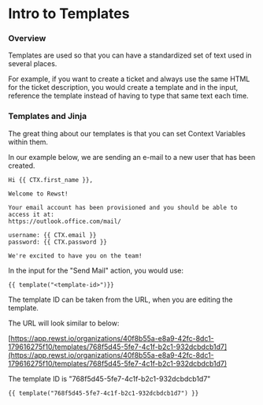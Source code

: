 # Intro to Templates

### Overview

Templates are used so that you can have a standardized set of text used in several places.

For example, if you want to create a ticket and always use the same HTML for the ticket description, you would create a template and in the input, reference the template instead of having to type that same text each time.

### Templates and Jinja

The great thing about our templates is that you can set Context Variables within them.

In our example below, we are sending an e-mail to a new user that has been created.

```django
Hi {{ CTX.first_name }},

Welcome to Rewst!

Your email account has been provisioned and you should be able to access it at:
https://outlook.office.com/mail/

username: {{ CTX.email }}
password: {{ CTX.password }}

We're excited to have you on the team!
```

In the input for the "Send Mail" action, you would use:

`{{ template("<template-id>")}}`

The template ID can be taken from the URL, when you are editing the template.

The URL will look similar to below:

[https://app.rewst.io/organizations/40f8b55a-e8a9-42fc-8dc1-179616275f10/templates/768f5d45-5fe7-4c1f-b2c1-932dcbdcb1d7](https://app.rewst.io/organizations/40f8b55a-e8a9-42fc-8dc1-179616275f10/templates/768f5d45-5fe7-4c1f-b2c1-932dcbdcb1d7)

The template ID is "768f5d45-5fe7-4c1f-b2c1-932dcbdcb1d7"

`{{ template("768f5d45-5fe7-4c1f-b2c1-932dcbdcb1d7") }}`
